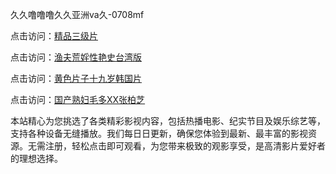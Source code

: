 久久噜噜噜久久亚洲va久-0708mf

点击访问：<a href="https://heiliaoxqkkct.pages.dev">精品三级片</a>

点击访问：<a href="https://heiliaoxwd5i8.pages.dev">渔夫荒婬性艳史台湾版</a>

点击访问：<a href="https://heiliaowt0d7p.pages.dev">黄色片子十九岁韩国片</a>

点击访问：<a href="https://heiliaoga6s9v.pages.dev">国产熟妇毛多XX张柏芝</a>

本站精心为您挑选了各类精彩影视内容，包括热播电影、纪实节目及娱乐综艺等，支持各种设备无缝播放。我们每日日更新，确保您体验到最新、最丰富的影视资源。无需注册，轻松点击即可观看，为您带来极致的观影享受，是高清影片爱好者的理想选择。

<span style="display:none;">[Canonical link](https://github.com/pi20250708/pi3 ）</span>
